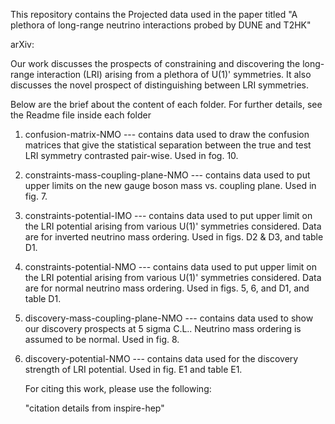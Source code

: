 
This repository contains the Projected data used in the paper titled "A plethora of long-range neutrino interactions probed by DUNE and T2HK" 

arXiv: 


Our work discusses the prospects of constraining and discovering the long-range interaction (LRI) arising from a plethora of U(1)' symmetries. It also discusses the novel prospect of distinguishing between LRI symmetries. 

Below are the brief about the content of each folder. For further details, see the Readme file inside each folder

1. confusion-matrix-NMO  --- contains data used to draw the confusion matrices that give the statistical separation between the true and test LRI symmetry contrasted pair-wise. Used in fog. 10.
  
2. constraints-mass-coupling-plane-NMO --- contains data used to put upper limits on the new gauge boson mass vs. coupling plane. Used in fig. 7.

3. constraints-potential-IMO --- contains data used to put upper limit on the LRI potential arising from various U(1)' symmetries considered. Data are for inverted neutrino mass ordering. Used in figs. D2 & D3, and table D1.

4. constraints-potential-NMO --- contains data used to put upper limit on the LRI potential arising from various U(1)' symmetries considered. Data are for normal neutrino mass ordering. Used in figs. 5, 6, and D1, and table D1.

5. discovery-mass-coupling-plane-NMO --- contains data used to show our discovery prospects at 5 sigma C.L.. Neutrino mass ordering is assumed to be normal. Used in fig. 8. 

6. discovery-potential-NMO --- contains data used for the discovery strength of LRI potential. Used in fig. E1 and table E1. 


   For citing this work, please use the following:

   "citation details from inspire-hep"

   

   


